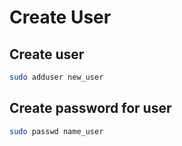 # Create User

## Create user
```bash
sudo adduser new_user
```

## Create password for user
```bash
sudo passwd name_user
```